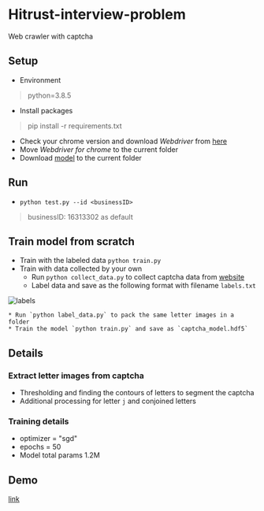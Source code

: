 # Hitrust-interview-problem
Web crawler with captcha
## Setup
* Environment 
> python=3.8.5
* Install packages
> pip install -r requirements.txt
* Check your chrome version and download *Webdriver* from [here](https://chromedriver.chromium.org/downloads)
* Move *Webdriver for chrome* to the current folder 
* Download [model](https://drive.google.com/file/d/1xOy02BaAeRnaHmeNH5hTV7F7ZyhtdoyX/view?usp=sharing) to the current folder 
## Run 
*  `python test.py --id <businessID>`
> businessID: 16313302 as default
## Train model from scratch
* Train with the labeled data `python train.py`
* Train with data collected by your own
	* Run `python collect_data.py` to collect captcha data from [website](https://www.etax.nat.gov.tw/cbes/web/CBES113W1_1) 
	* Label data and save as the following format with filename `labels.txt`

![labels](https://drive.google.com/uc?export=view&id=1xBlRNAeqvGD-mrNyylLo9cjNs0yk0Xx4)

	* Run `python label_data.py` to pack the same letter images in a folder
	* Train the model `python train.py` and save as `captcha_model.hdf5`
## Details
### Extract letter images from captcha
* Thresholding and finding the contours of letters to segment the captcha
* Additional processing for letter `j` and conjoined letters
### Training details
* optimizer = "sgd"
* epochs = 50
* Model total params 1.2M
## Demo
[link](https://youtu.be/9gLoRUzGpxs)
